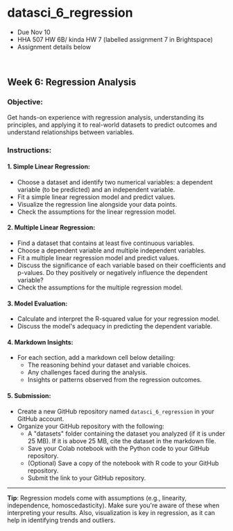 # datasci_6_regression
* Due Nov 10
* HHA 507 HW 6B/ kinda HW 7 (labelled assignment 7 in Brightspace)
* Assignment details below

<br>

## **Week 6: Regression Analysis**

### **Objective**: 
Get hands-on experience with regression analysis, understanding its principles, and applying it to real-world datasets to predict outcomes and understand relationships between variables.

### **Instructions**:

#### **1. Simple Linear Regression:**
- Choose a dataset and identify two numerical variables: a dependent variable (to be predicted) and an independent variable.
- Fit a simple linear regression model and predict values.
- Visualize the regression line alongside your data points.
- Check the assumptions for the linear regression model.

#### **2. Multiple Linear Regression:**
- Find a dataset that contains at least five continuous variables.
- Choose a dependent variable and multiple independent variables.
- Fit a multiple linear regression model and predict values.
- Discuss the significance of each variable based on their coefficients and p-values. Do they positively or negatively influence the dependent variable?
- Check the assumptions for the multiple regression model.

#### **3. Model Evaluation:**
- Calculate and interpret the R-squared value for your regression model. 
- Discuss the model's adequacy in predicting the dependent variable.

#### **4. Markdown Insights:**
- For each section, add a markdown cell below detailing:
  - The reasoning behind your dataset and variable choices.
  - Any challenges faced during the analysis.
  - Insights or patterns observed from the regression outcomes.

#### **5. Submission**:
- Create a new GitHub repository named `datasci_6_regression` in your GitHub account.
- Organize your GitHub repository with the following:
  - A "datasets" folder containing the dataset you analyzed (if it is under 25 MB). If it is above 25 MB, cite the dataset in the markdown file.
  - Save your Colab notebook with the Python code to your GitHub repository.
  - (Optional) Save a copy of the notebook with R code to your GitHub repository.
  - Submit the link to your GitHub repository.

---

**Tip**: Regression models come with assumptions (e.g., linearity, independence, homoscedasticity). Make sure you're aware of these when interpreting your results. Also, visualization is key in regression, as it can help in identifying trends and outliers.
